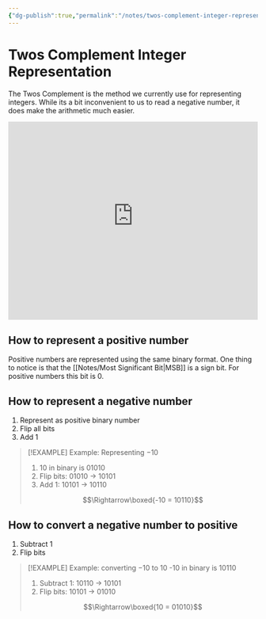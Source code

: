 ```yaml
---
{"dg-publish":true,"permalink":"/notes/twos-complement-integer-representation/"}
---
```




# Twos Complement Integer Representation
The Twos Complement is the method we currently use for representing integers.
While its a bit inconvenient to us to read a negative number, it does make the arithmetic much easier.


<iframe width="100%" height="400" src="https://www.youtube-nocookie.com/embed/zbV941Qcdwo" title="YouTube video player" frameborder="0" allow="accelerometer; autoplay; clipboard-write; encrypted-media; gyroscope; picture-in-picture" allowfullscreen></iframe>

## How to represent a positive number
Positive numbers are represented using the same binary format.
One thing to notice is that the [[Notes/Most Significant Bit\|MSB]] is a sign bit. For positive numbers this bit is $0$.
## How to represent a negative number
1. Represent as positive binary number
2. Flip all bits
3. Add 1

>[!EXAMPLE] Example: Representing $-10$
> 1. 10 in binary is 01010
> 2. Flip bits: 01010 -> 10101
> 3. Add 1: 10101 -> 10110
> 
> $$\Rightarrow\boxed{-10 = 10110}$$

## How to convert a negative number to positive
1. Subtract 1
2. Flip bits

>[!EXAMPLE] Example: converting $-10$ to $10$
> -10 in binary is 10110
> 1. Subtract 1: 10110 -> 10101
> 2. Flip bits: 10101 -> 01010
> 
> $$\Rightarrow\boxed{10 = 01010}$$